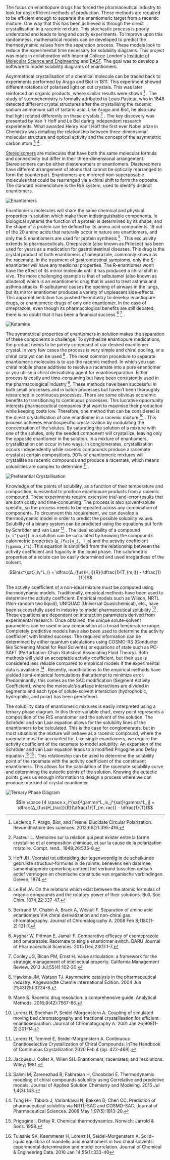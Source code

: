 The focus on enantiopure drugs has forced the pharmaceutical industry to look for cost efficient methods of production. These methods are required to be efficient enough to separate the enantiomeric target from a racemic mixture. One way that this has been achieved is through the direct crystallisation in a racemic mixture. This stochastic process is poorly understood and leads to long and costly experiments. To improve upon this randomness, mathematical models can be developed to predict the thermodynamic values from the separation process. These models look to reduce the experimental time necessary for solubility diagrams. This project was made in collaboration with Imperial College London's [Institute of Molecular Science and Engineering](https://www.imperial.ac.uk/molecular-science-engineering/) and [BASF](https://www.basf.com). The goal was to develop a software to model solubility diagrams of enantiomers.

Asymmetrical crystallisation of a chemical molecule can be traced back to experiments performed by Arago and Biot in 1811. This experiment showed different rotations of polarised light on cut crystals. This was later reinforced on organic products, where similar results were shown [^1] . The study of stereochemistry is formally attributed to Louis Pasteur, who in 1848 detected different crystal structures after the crystallising the racemic sodium ammonium salt of tartaric acid. Like Arago and Biot, he also saw that light rotated differently on these crystals [^2] . The key discovery was presented by Van 't Hoff and Le Bel during independent research experiments. What awarded Henry Van’t Hoff the first ever Nobel prize in Chemistry was detailing the relationship between three-dimensional molecular structure and optical activity and the concept of the asymmetric carbon atom [^3] [^4] .

[Stereoisomers](https://en.wikipedia.org/wiki/Stereoisomerism) are molecules that have both the same molecular formula and connectivity but differ in their three-dimensional arrangement. Stereoisomers can be either diastereomers or enantiomers. Diastereomers have different arrangement of atoms that cannot be optically rearranged to form the counterpart. Enantiomers are mirrored non-superposable molecules that could be rearranged via a chiral shift to form the opposite. The standard nomenclature is the R/S system, used to identify distinct enantiomers. 

![Enantiomers](assets/enantiomers_1.png)

Enantiomeric molecules will share the same chemical and physical properties in solution which make them indistinguishable components. In biological systems the function of a protein is determined by its shape, and the shape of a protein can be defined by its amino acid components. 19 out of the 20 amino acids that naturally occur in nature are enantiomers, and only the S enantiomers are used for protein synthesis [^5] . This exclusivity extends to pharmaceuticals. Omeprazole (also known as Prilosec) has been used for years as a medication for gastrointestinal diseases. This drug is the crystal product of both enantiomers of omeprazole, commonly known as the racemate. In the treatment of gastrointestinal symptoms, only the S-enantiomer will have any medicinal properties. The R-enantiomer won’t have the effect of its mirror molecule until it has produced a chiral shift in vivo. The more challenging example is that of salbutamol (also known as albuterol) which is an enantiomeric drug that is used to treat asthma and asthma attacks. R-salbutamol causes the opening of airways in the lungs, but its mirror enantiomer produces a variety of unpleasant side-effects. This apparent limitation has pushed the industry to develop enantiopure drugs, or enantiomeric drugs of only one enantiomer. In the case of omeprazole, even though its pharmacological benefits are still debated, there is no doubt that it has been a financial success [^6] [^7] .

![Ketamine](assets/enantiomers_2.png)

The symmetrical properties of enantiomers in solution makes the separation of these components a challenge. To synthesize enantiopure medications, the product needs to be purely composed of our desired enantiomer crystal. In very few cases the process is very simple and chiral pooling, or a chiral catalyst can be used [^8] . The most common procedure to separate enantiomeric molecules is to use the racemic method. In which you use chiral mobile phase additives to resolve a racemate into a pure enantiomer or you utilise a chiral derivatizing agent for enantioseparation. Either process is costly and time-consuming but have been consistently used in the pharmacological industry [^9]. These methods have been successful in both small processes and in batch processes but haven’t been thoroughly researched in continuous processes. There are some obvious economic benefits to transitioning to continuous processes. This lucrative opportunity interests pharmaceutical companies that want to maximise their production while keeping costs low. Therefore, one method that can be considered is the direct crystallisation of one enantiomer in a racemic mixture [^10] . This process achieves enantiospecific crystallization by modulating the concentration of the solutes. By saturating the solution of a mixture with one of the solutes, only the seeded component will crystallize, leaving only the opposite enantiomer in the solution. In a mixture of enantiomers, crystallization can occur in two ways. In conglomerates, crystallization occurs independently while racemic compounds produce a racemate crystal at certain compositions. 90% of enantiomeric mixtures will crystallise as racemic compounds and produce a racemate, which means solubilities are complex to determine [^11] .

![Preferential Crystallisation](assets/PreferentialCrystallisation.png)

Knowledge of the points of solubility, as a function of their temperature and composition, is essential to produce enantiopure products from a racemic compound. These experiments require extensive trial-and-error results that are both costly and time-consuming. The process is also solvent-solute specific, so the process needs to be repeated across any combination of components. To circumvent this requirement, we can develop a thermodynamic model in order to predict the possible solubility values. Solubility of a binary system can be predicted using the equations put forth by Schröder and van Laar [^12] . The ideal solubility of a compound (``x_i^{sat}``) in a solution can be calculated by knowing the compound’s calorimetric properties (``Δ_{fus}H_i, T_m``) and the activity coefficient (``\gamma_i^L``). This equation is simplified from the relationship between the activity coefficient and fugacity in the liquid phase. The calorimetric properties of a solute can be easily determined and used irregardless of the solvent.

```math
ln(x^{sat}_iγ^L_i) = \dfrac{Δ_{fus}H_i}{R}(\dfrac{1}{T_{m,i}} - \dfrac{1}{T})
```

The activity coefficient of a non-ideal mixture must be computed using thermodynamic models. Traditionally, empirical methods have been used to determine the activity coefficient. Empirical models such as Wilson, NRTL (Non-random two liquid), UNIQUAC (Universal Quasichemical), etc., have been successfully used in industry to model pharmaceutical solubility [^13] . These equations are dependent on interaction parameters derived from experimental research. Once obtained, the unique solute-solvent parameters can be used in any composition at a broad temperature range. Completely predictive models have also been used to determine the activity coefficient with limited success. The required information can be determined by either quantum calculations using COSMO-RS (Conductor like Screening Model for Real Solvents) or equations of state such as PC-SAFT (Perturbation-Chain Statistical Associating Fluid Theory). Both methods will yield an acceptable activity coefficient, but their use is considered less reliable compared to empirical models if the experimental data is available [^14] . Recently, modifications to the empirical methods have yielded semi-empirical formulations that attempt to minimize error. Predominantly, this comes as the SAC modification (Segment Activity Coefficient), where the molecule’s surface interactions are divided in segments and each type of solute-solvent interaction (hydrophobic, hydrophilic, and polar) has been predefined.

The solubility data of enantiomeric mixtures is easily interpreted using a ternary phase diagram. In this three-variable chart, every point represents a composition of the R/S enantiomer and the solvent of the solution. The Schröder and van Laar equation allows for the solubility lines of the enantiomers to be calculated. This is the case for conglomerates, but in most situations the mixture will behave as a racemic compound, where the racemate must be accounted for. Like single enantiomers, we require the activity coefficient of the racemate to model solubility. An expansion of the Schröder and van Laar equation leads to a modified Prigogine and Defay equation [^15] [^16] . This relationship can be used to determine the solubility point of the racemate with the activity coefficient of the constituent enantiomers. This allows for the calculation of the racemate solubility curve and determining the eutectic points of the solution. Knowing the eutectic points gives us enough information to design a process where we can produce one kind of crystal enantiomer.

![Ternary Phase Diagram](assets/tpd.png)

```math
ln \space [4 \space x_i^{sat}\gamma^L_ix_j^{sat}\gamma^L_j] = \dfrac{Δ_{fus}H_{rac}}{R}(\dfrac{1}{T_{m, rac}} - \dfrac{1}{T})
```

[^1]: Leclercq F. Arago, Biot, and Fresnel Elucidate Circular Polarization. Revue dhistoire des sciences. 2013;66(2):395-416.

[^2]: Pasteur L. Memoires sur la relation qui peut exister entre la forme crystalline et al composition chimique, et sur la cause de la polarization rotatoire. Compt. rend.. 1848;26:535-8.

[^3]: Hoff JH. Voorstel tot uitbreiding der tegenwoordig in de scheikunde gebruikte structuur-formules in de ruimte: benevens een daarmee samenhangende opmerking omtrent het verband tusschen optisch actief vermogen en chemische constitutie van organische verbindingen. Greven; 1874.

[^4]: Le Bel JA. On the relations which exist between the atomic formulas of organic compounds and the rotatory power of their solutions. Bull. Soc. Chim. 1874;22:337-47.

[^5]: Bertrand M, Chabin A, Brack A, Westall F. Separation of amino acid enantiomers VIA chiral derivatization and non-chiral gas chromatography. Journal of Chromatography A. 2008 Feb 8;1180(1-2):131-7.

[^6]: Asghar W, Pittman E, Jamali F. Comparative efficacy of esomeprazole and omeprazole: Racemate to single enantiomer switch. DARU Journal of Pharmaceutical Sciences. 2015 Dec;23(1):1-7.

[^7]: Conley JG, Bican PM, Ernst H. Value articulation: a framework for the strategic management of intellectual property. California Management Review. 2013 Jul;55(4):102-20.

[^8]: Hawkins JM, Watson TJ. Asymmetric catalysis in the pharmaceutical industry. Angewandte Chemie International Edition. 2004 Jun 21;43(25):3224-8.

[^9]: Mane S. Racemic drug resolution: a comprehensive guide. Analytical Methods. 2016;8(42):7567-86.

[^10]: Lorenz H, Sheehan P, Seidel-Morgenstern A. Coupling of simulated moving bed chromatography and fractional crystallisation for efficient enantioseparation. Journal of Chromatography A. 2001 Jan 26;908(1-2):201-14.

[^11]: Lorenz H, Temmel E, Seidel-Morgenstern A. Continuous Enantioselective Crystallization of Chiral Compounds. InThe Handbook of Continuous Crystallization 2020 Feb 4 (pp. 422-468).

[^12]: Jacques J, Collet A, Wilen SH. Enantiomers, racemates, and resolutions. Wiley; 1981.

[^13]: Salimi M, Zarenezhad B, Fakhraian H, Choobdari E. Thermodynamic modeling of chiral compounds solubility using Correlative and predictive models. Journal of Applied Solution Chemistry and Modeling. 2015 Jul 1;4(3):143.

[^14]: Tung HH, Tabora J, Variankaval N, Bakken D, Chen CC. Prediction of pharmaceutical solubility via NRTL-SAC and COSMO-SAC. Journal of Pharmaceutical Sciences. 2008 May 1;97(5):1813-20.

[^15]: Prigogine I, Defay R. Chemical thermodynamics. Norwich: Jarrold & Sons. 1958.

[^16]: Tulashie SK, Kaemmerer H, Lorenz H, Seidel-Morgenstern A. Solid− liquid equilibria of mandelic acid enantiomers in two chiral solvents: experimental determination and model correlation. Journal of Chemical & Engineering Data. 2010 Jan 14;55(1):333-40
